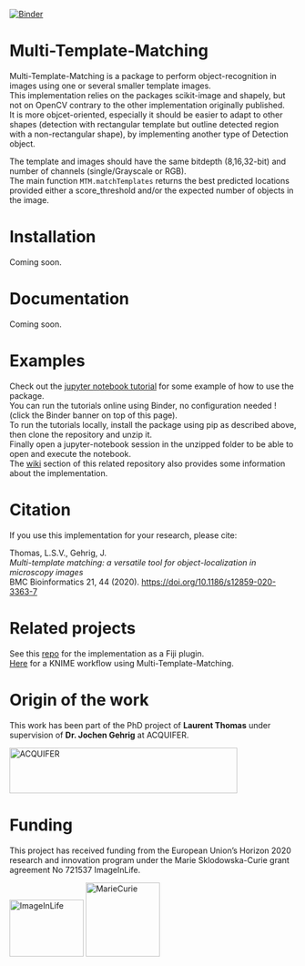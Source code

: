 [![Binder](https://mybinder.org/badge_logo.svg)](https://mybinder.org/v2/gh/multi-template-matching/mtm-skimage-shapely/main?filepath=tutorials)

# Multi-Template-Matching
Multi-Template-Matching is a package to perform object-recognition in images using one or several smaller template images.  
This implementation relies on the packages scikit-image and shapely, but not on OpenCV contrary to the other implementation originally published.  
It is more objcet-oriented, especially it should be easier to adapt to other shapes (detection with rectangular template but outline detected region with a non-rectangular shape), by implementing another type of Detection object.  

The template and images should have the same bitdepth (8,16,32-bit) and number of channels (single/Grayscale or RGB).  
The main function `MTM.matchTemplates` returns the best predicted locations provided either a score_threshold and/or the expected number of objects in the image.  

# Installation  
Coming soon.  

# Documentation
Coming soon.  

# Examples
Check out the [jupyter notebook tutorial](https://github.com/multi-template-matching/MultiTemplateMatching-Python/tree/master/tutorials) for some example of how to use the package.  
You can run the tutorials online using Binder, no configuration needed ! (click the Binder banner on top of this page).  
To run the tutorials locally, install the package using pip as described above, then clone the repository and unzip it.  
Finally open a jupyter-notebook session in the unzipped folder to be able to open and execute the notebook.  
The [wiki](https://github.com/multi-template-matching/MultiTemplateMatching-Fiji/wiki) section of this related repository also provides some information about the implementation.

# Citation
If you use this implementation for your research, please cite:
  
Thomas, L.S.V., Gehrig, J.  
_Multi-template matching: a versatile tool for object-localization in microscopy images_  
BMC Bioinformatics 21, 44 (2020). https://doi.org/10.1186/s12859-020-3363-7

# Related projects
See this [repo](https://github.com/multi-template-matching/MultiTemplateMatching-Fiji) for the implementation as a Fiji plugin.  
[Here](https://nodepit.com/workflow/com.nodepit.space%2Flthomas%2Fpublic%2FMulti-Template%20Matching.knwf) for a KNIME workflow using Multi-Template-Matching.


# Origin of the work
This work has been part of the PhD project of **Laurent Thomas** under supervision of **Dr. Jochen Gehrig** at ACQUIFER.  

<img src="https://github.com/multi-template-matching/MultiTemplateMatching-Python/blob/master/images/Acquifer_Logo_60k_cmyk_300dpi.png" alt="ACQUIFER" width="400" height="80">     

# Funding
This project has received funding from the European Union’s Horizon 2020 research and innovation program under the Marie Sklodowska-Curie grant agreement No 721537 ImageInLife.  

<p float="left">
<img src="https://github.com/multi-template-matching/MultiTemplateMatching-Python/blob/master/images/ImageInlife.png" alt="ImageInLife" width="130" height="100">
<img src="https://github.com/multi-template-matching/MultiTemplateMatching-Python/blob/master/images/MarieCurie.jpg" alt="MarieCurie" width="130" height="130">
</p>
